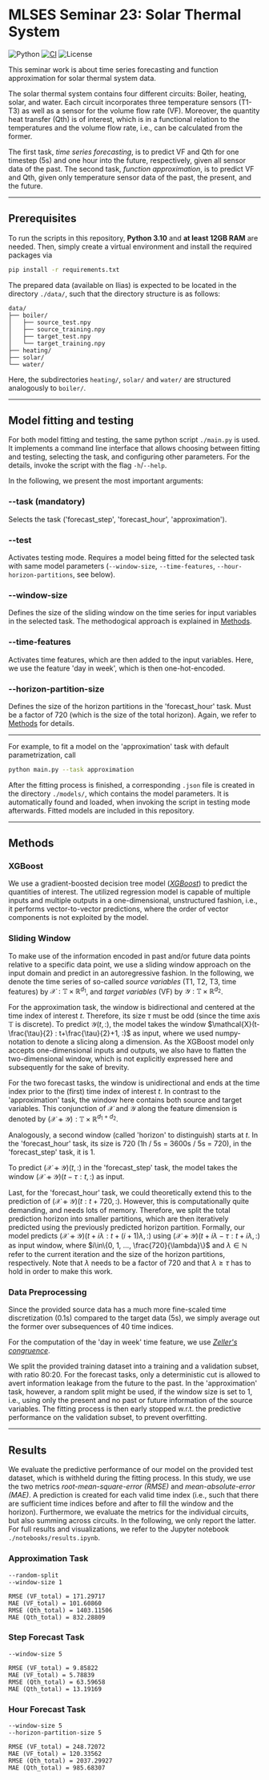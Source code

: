 # MLSES Seminar 23: Solar Thermal System

![Python](https://img.shields.io/badge/python-3.10-blue.svg)
[![CI](https://github.com/f-lair/mlses-seminar-23/actions/workflows/ci.yml/badge.svg?branch=main)](https://github.com/f-lair/mlses-seminar-23/actions/workflows/ci.yml)
![License](https://img.shields.io/github/license/f-lair/mlses-seminar-23)

This seminar work is about time series forecasting and function approximation for solar thermal system data.

The solar thermal system contains four different circuits: Boiler, heating, solar, and water. 
Each circuit incorporates three temperature sensors (T1-T3) as well as a sensor for the volume flow rate (VF).
Moreover, the quantity heat transfer (Qth) is of interest, which is in a functional relation to the temperatures and the volume flow rate, i.e., can be calculated from the former.

The first task, *time series forecasting*, is to predict VF and Qth for one timestep (5s) and one hour into the future, respectively, given all sensor data of the past.
The second task, *function approximation*, is to predict VF and Qth, given only temperature sensor data of the past, the present, and the future.

---

## Prerequisites

To run the scripts in this repository, **Python 3.10** and **at least 12GB RAM** are needed.
Then, simply create a virtual environment and install the required packages via

```bash
pip install -r requirements.txt
```

The prepared data (available on Ilias) is expected to be located in the directory `./data/`, such that the directory structure is as follows:

```
data/
├── boiler/
│   ├── source_test.npy
│   ├── source_training.npy
│   ├── target_test.npy
│   └── target_training.npy
├── heating/
├── solar/
└── water/
```

Here, the subdirectories `heating/`, `solar/` and `water/` are structured analogously to `boiler/`.

---

## Model fitting and testing

For both model fitting and testing, the same python script `./main.py` is used.
It implements a command line interface that allows choosing between fitting and testing, selecting the task, and configuring other parameters.
For the details, invoke the script with the flag `-h`/`--help`.

In the following, we present the most important arguments:

### **--task** (mandatory)

Selects the task ('forecast_step', 'forecast_hour', 'approximation').

### **--test**

Activates testing mode. Requires a model being fitted for the selected task with same model parameters (`--window-size`, `--time-features`, `--hour-horizon-partitions`, see below).

### **--window-size**

Defines the size of the sliding window on the time series for input variables in the selected task.
The methodogical approach is explained in [Methods](#methods). 

### **--time-features**

Activates time features, which are then added to the input variables.
Here, we use the feature 'day in week', which is then one-hot-encoded.

### **--horizon-partition-size**

Defines the size of the horizon partitions in the 'forecast_hour' task.
Must be a factor of 720 (which is the size of the total horizon).
Again, we refer to  [Methods](#methods) for details.

---

For example, to fit a model on the 'approximation' task with default parametrization, call

```bash
python main.py --task approximation
```

After the fitting process is finished, a corresponding `.json` file is created in the directory `./models/`, which contains the model parameters.
It is automatically found and loaded, when invoking the script in testing mode afterwards.
Fitted models are included in this repository.

---

## Methods

### XGBoost

We use a gradient-boosted decision tree model ([*XGBoost*](https://xgboost.readthedocs.io/en/stable/)) to predict the quantities of interest.
The utilized regression model is capable of multiple inputs and multiple outputs in a one-dimensional, unstructured fashion, i.e., it performs vector-to-vector predictions, where the order of vector components is not exploited by the model.

### Sliding Window

To make use of the information encoded in past and/or future data points relative to a specific data point, we use a sliding window approach on the input domain and predict in an autoregressive fashion.
In the following, we denote the time series of so-called *source variables* (T1, T2, T3, time features) by $\mathcal{X}: \mathbb{T} \times \mathbb{R}^{d_1}$, and *target variables* (VF) by $\mathcal{Y}: \mathbb{T} \times \mathbb{R}^{d_2}$. 

For the approximation task, the window is bidirectional and centered at the time index of interest $t$. 
Therefore, its size $\tau$ must be odd (since the time axis $\mathbb{T}$ is discrete).
To predict $\mathcal{Y}(t, :)$, the model takes the window $\mathcal{X}(t-\frac{\tau}{2} : t+\frac{\tau}{2}+1, :)$ as input, where we used numpy-notation to denote a slicing along a dimension.
As the XGBoost model only accepts one-dimensional inputs and outputs, we also have to flatten the two-dimensional window, which is not explicitly expressed here and subsequently for the sake of brevity.

For the two forecast tasks, the window is unidirectional and ends at the time index prior to the (first) time index of interest $t$.
In contrast to the 'approximation' task, the window here contains both source and target variables.
This conjunction of $\mathcal{X}$ and $\mathcal{Y}$ along the feature dimension is denoted by $(\mathcal{X} ⧺ \mathcal{Y}): \mathbb{T} \times \mathbb{R}^{d_1+d_2}$.

Analogously, a second window (called 'horizon' to distinguish) starts at $t$.
In the 'forecast_hour' task, its size is 720 (1h / 5s = 3600s / 5s = 720), in the 'forecast_step' task, it is 1.

To predict $(\mathcal{X} ⧺ \mathcal{Y})(t, :)$ in the 'forecast_step' task, the model takes the window $(\mathcal{X} ⧺ \mathcal{Y})(t-\tau : t, :)$ as input.

Last, for the 'forecast_hour' task, we could theoretically extend this to the prediction of $(\mathcal{X} ⧺ \mathcal{Y})(t : t + 720, :)$.
However, this is computationally quite demanding, and needs lots of memory.
Therefore, we split the total prediction horizon into smaller partitions, which are then iteratively predicted using the previously predicted horizon partition.
Formally, our model predicts $(\mathcal{X} ⧺ \mathcal{Y})(t+i\lambda : t + (i+1)\lambda, :)$ using $(\mathcal{X} ⧺ \mathcal{Y})(t + i\lambda - \tau : t + i\lambda, :)$ as input window, where $i\in\{0, 1, ..., \frac{720}{\lambda}\}$ and $\lambda\in\mathbb{N}$ refer to the current iteration and the size of the horizon partitions, respectively.
Note that $\lambda$ needs to be a factor of 720 and that $\lambda \geq \tau$ has to hold in order to make this work. 

### Data Preprocessing

Since the provided source data has a much more fine-scaled time discretization (0.1s) compared to the target data (5s), we simply average out the former over subsequences of 40 time indices.

For the computation of the 'day in week' time feature, we use [*Zeller's congruence*](https://en.wikipedia.org/wiki/Zeller%27s_congruence).

We split the provided training dataset into a training and a validation subset, with ratio 80:20.
For the forecast tasks, only a deterministic cut is allowed to avert information leakage from the future to the past.
In the 'approximation' task, however, a random split might be used, if the window size is set to 1, i.e., using only the present and no past or future information of the source variables.
The fitting process is then early stopped w.r.t. the predictive performance on the validation subset, to prevent overfitting.

---

## Results

We evaluate the predictive performance of our model on the provided test dataset, which is withheld during the fitting process.
In this study, we use the two metrics *root-mean-square-error (RMSE)* and *mean-absolute-error (MAE)*.
A prediction is created for each valid time index (i.e., such that there are sufficient time indices before and after to fill the window and the horizon).
Furthermore, we evaluate the metrics for the individual circuits, but also summing across circuits.
In the following, we only report the latter.
For full results and visualizations, we refer to the Jupyter notebook `./notebooks/results.ipynb`.

### Approximation Task

```
--random-split
--window-size 1

RMSE (VF_total) = 171.29717
MAE (VF_total) = 101.60860
RMSE (Qth_total) = 1403.11506
MAE (Qth_total) = 832.28809
```

### Step Forecast Task

```
--window-size 5

RMSE (VF_total) = 9.85822
MAE (VF_total) = 5.78839
RMSE (Qth_total) = 63.59658
MAE (Qth_total) = 13.19169
```

### Hour Forecast Task

```
--window-size 5
--horizon-partition-size 5

RMSE (VF_total) = 248.72072
MAE (VF_total) = 120.33562
RMSE (Qth_total) = 2037.29927
MAE (Qth_total) = 985.68307
```
